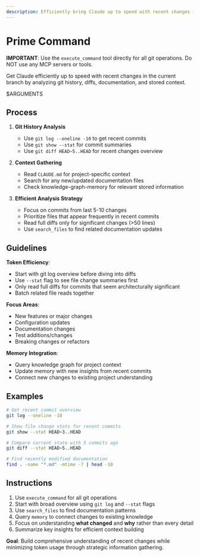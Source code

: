 ```yaml
---
description: Efficiently bring Claude up to speed with recent changes in the current branch by analyzing git history, diffs, documentation, and stored context.
---
```


# Prime Command

**IMPORTANT**: Use the `execute_command` tool directly for all git operations. Do NOT use any MCP servers or tools.

Get Claude efficiently up to speed with recent changes in the current branch by analyzing git history, diffs, documentation, and stored context.

$ARGUMENTS

## Process

1. **Git History Analysis**
   - Use `git log --oneline -10` to get recent commits
   - Use `git show --stat` for commit summaries
   - Use `git diff HEAD~5..HEAD` for recent changes overview

2. **Context Gathering**
   - Read `CLAUDE.md` for project-specific context
   - Search for any new/updated documentation files
   - Check knowledge-graph-memory for relevant stored information

3. **Efficient Analysis Strategy**
   - Focus on commits from last 5-10 changes
   - Prioritize files that appear frequently in recent commits
   - Read full diffs only for significant changes (>50 lines)
   - Use `search_files` to find related documentation updates

## Guidelines

**Token Efficiency**:
- Start with git log overview before diving into diffs
- Use `--stat` flag to see file change summaries first
- Only read full diffs for commits that seem architecturally significant
- Batch related file reads together

**Focus Areas**:
- New features or major changes
- Configuration updates
- Documentation changes
- Test additions/changes
- Breaking changes or refactors

**Memory Integration**:
- Query knowledge graph for project context
- Update memory with new insights from recent commits
- Connect new changes to existing project understanding

## Examples

```bash
# Get recent commit overview
git log --oneline -10

# Show file change stats for recent commits
git show --stat HEAD~3..HEAD

# Compare current state with 5 commits ago
git diff --stat HEAD~5..HEAD

# Find recently modified documentation
find . -name "*.md" -mtime -7 | head -10
```

## Instructions

1. Use `execute_command` for all git operations
2. Start with broad overview using `git log` and `--stat` flags
3. Use `search_files` to find documentation patterns
4. Query `memory` to connect changes to existing knowledge
5. Focus on understanding **what changed** and **why** rather than every detail
6. Summarize key insights for efficient context building

**Goal**: Build comprehensive understanding of recent changes while minimizing token usage through strategic information gathering.
